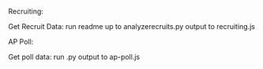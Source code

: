 Recruiting:

Get Recruit Data: run readme up to analyzerecruits.py
output to recruiting.js



AP Poll:

Get poll data: run .py
output to ap-poll.js